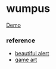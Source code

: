 # wumpus
[Demo](https://rawgit.com/moved0311/wumpus/master/src/index.html)

### reference
* [beautiful alert](http://t4t5.github.io/sweetalert/)
* [game art](http://opengameart.org/content/dungeon-crawl-32x32-tiles)
